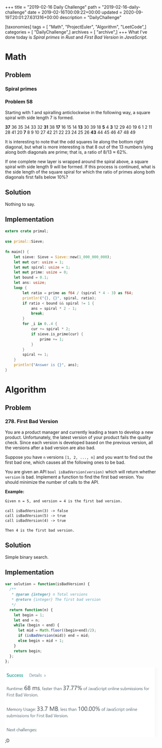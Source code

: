 +++
title = "2019-02-16 Daily Challenge"
path = "2019-02-16-daily-challenge"
date = 2019-02-16T00:09:22+00:00
updated = 2020-09-19T20:01:27.631316+00:00
description = "DailyChallenge"

[taxonomies]
tags = [ "Math", "ProjectEuler", "Algorithm", "LeetCode",]
categories = [ "DailyChallenge",]
archives = [ "archive",]
+++
What I've done today is *Spiral primes* in *Rust* and *First Bad Version* in *JavaScript*.

<!-- more -->

# Math

## Problem

### Spiral primes

### Problem 58

Starting with 1 and spiralling anticlockwise in the following way, a square spiral with side length 7 is formed.

**37** 36 35 34 33 32 **31**
38 **17** 16 15 14 **13** 30
39 18  **5**  4  **3** 12 29
40 19  6  1  2 11 28
41 20  **7**  8  9 10 27
42 21 22 23 24 25 26
**43** 44 45 46 47 48 49

It is interesting to note that the odd squares lie along the bottom right diagonal, 
but what is more interesting is that 8 out of the 13 numbers lying along both 
diagonals are prime; that is, a ratio of 8/13 ≈ 62%.

If one complete new layer is wrapped around the spiral above, a square spiral 
with side length 9 will be formed. If this process is continued, what is the 
side length of the square spiral for which the ratio of primes along both diagonals 
first falls below 10%?

## Solution

Nothing to say.

## Implementation

```rust
extern crate primal;

use primal::Sieve;

fn main() {
    let sieve: Sieve = Sieve::new(1_000_000_000);
    let mut cur: usize = 1;
    let mut spiral: usize = 1;
    let mut prime: usize = 0;
    let bound = 0.1;
    let ans: usize;
    loop {
        let ratio = prime as f64 / (spiral * 4 - 3) as f64;
        println!("{}, {}", spiral, ratio);
        if ratio < bound && spiral != 1 {
            ans = spiral * 2 - 1;
            break;
        }
        for _i in 0..4 {
            cur += spiral * 2;
            if sieve.is_prime(cur) {
                prime += 1;
            }
        }
        spiral += 1;
    }
    println!("Answer is {}", ans);
}
```

# Algorithm

## Problem

### 278. First Bad Version

You are a product manager and currently leading a team to develop a new product. Unfortunately, the latest version of your product fails the quality check. Since each version is developed based on the previous version, all the versions after a bad version are also bad.

Suppose you have `n` versions `[1, 2, ..., n]` and you want to find out the first bad one, which causes all the following ones to be bad.

You are given an API `bool isBadVersion(version)` which will return whether `version` is bad. Implement a function to find the first bad version. You should minimize the number of calls to the API.

**Example:**

```
Given n = 5, and version = 4 is the first bad version.

call isBadVersion(3) -> false
call isBadVersion(5) -> true
call isBadVersion(4) -> true

Then 4 is the first bad version. 
```

## Solution

Simple binary search.

## Implementation

```js
var solution = function(isBadVersion) {
  /**
   * @param {integer} n Total versions
   * @return {integer} The first bad version
   */
  return function(n) {
    let begin = 1;
    let end = n;
    while (begin < end) {
      let mid = Math.floor((begin+end)/2);
      if (isBadVersion(mid)) end = mid;
      else begin = mid + 1;
    }
    return begin;
  };
};
```

![ha](09.png);D